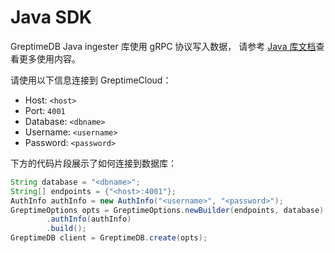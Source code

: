 # Java SDK

GreptimeDB Java ingester 库使用 gRPC 协议写入数据，
请参考 [Java 库文档](https://docs.greptime.cn/v0.6/user-guide/client-libraries/java)查看更多使用内容。

请使用以下信息连接到 GreptimeCloud：

- Host: `<host>`
- Port: `4001`
- Database: `<dbname>`
- Username: `<username>`
- Password: `<password>`

下方的代码片段展示了如何连接到数据库：

```java
String database = "<dbname>";
String[] endpoints = {"<host>:4001"};
AuthInfo authInfo = new AuthInfo("<username>", "<password>");
GreptimeOptions opts = GreptimeOptions.newBuilder(endpoints, database)
        .authInfo(authInfo)
        .build();
GreptimeDB client = GreptimeDB.create(opts);
```
